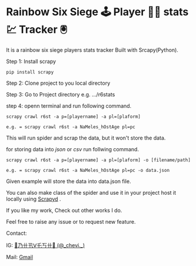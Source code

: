 # Rainbow Six Siege 🕹 Player 👨‍🚀 stats 💹 Tracker 🖲

It is a rainbow six siege players stats tracker Built with  Srcapy(Python).

Step 1: Install scrapy

```
pip install scrapy
```

Step 2: Clone project to you local directory

Step 3: Go to Project directory e.g. .../r6stats

step 4: openn terminal and run following command.

```
scrapy crawl r6st -a p=[playername] -a pl=[plaform]

e.g. = scrapy crawl r6st -a NaMeles_hOstAge pl=pc
```

This will run spider and scrap the data, but it won't store the data.

for storing data into *json* or *csv*  run follwing command.

```
scrapy crawl r6st -a p=[playername] -a pl=[plaform] -o [filename/path]

e.g. = scrapy crawl r6st -a NaMeles_hOstAge pl=pc -o data.json
```

Given example will store the data into data.json file.


You can also make class of the spider and use it in your project host it locally using  [Scrapyd](https://github.com/scrapy/scrapyd) .

If you like my work, Check out other works I do.

Feel free to raise any issue or to request new feature.

Contact:

IG: [🌚乃卄卂ᐯ乇丂卄🌝 (@\_chevi.\_)](https://www.instagram.com/_chevi._/)

Mail: [Gmail](bsmarty978@gmail.com)
